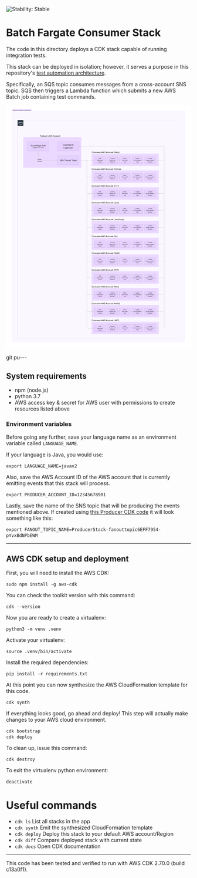![Stability: Stable](https://img.shields.io/badge/stability-Stable-success.svg?style=for-the-badge)

# Batch Fargate Consumer Stack

The code in this directory deploys a CDK stack capable of running integration tests.

This stack can be deployed in isolation; however, it serves a purpose in this repository's [test automation architecture](../README.md).

Specifically, an SQS topic consumes messages from a cross-account SNS topic. SQS then triggers a Lambda function which submits a new AWS Batch job containing test commands.

![weathertop-comp-2.png](..%2Farchitecture_diagrams%2Fpng%2Fweathertop-comp-2.png)

git pu---
## System requirements
* npm (node.js)
* python 3.7  
* AWS access key & secret for AWS user with permissions to create resources listed above

### Environment variables
Before going any further, save your language name as an environment variable called `LANGUAGE_NAME`.

If your language is Java, you would use:
```
export LANGUAGE_NAME=javav2
```

Also, save the AWS Account ID of the AWS account that is currently emitting 
events that this stack will process.
```
export PRODUCER_ACCOUNT_ID=12345678901
```

Lastly, save the name of the SNS topic that will be producing the events mentioned above.
If created using [this Producer CDK code](../eventbridge_rule_with_sns_fanout/README.md) it will look something like this:
```
export FANOUT_TOPIC_NAME=ProducerStack-fanouttopic6EFF7954-pYvxBdNPbEWM
```
---

## AWS CDK setup and deployment

First, you will need to install the AWS CDK:

```
sudo npm install -g aws-cdk
```

You can check the toolkit version with this command:

```
cdk --version
```

Now you are ready to create a virtualenv:

```
python3 -m venv .venv
```

Activate your virtualenv:

```
source .venv/bin/activate
```

Install the required dependencies:

```
pip install -r requirements.txt
```

At this point you can now synthesize the AWS CloudFormation template for this code.

```
cdk synth
```

If everything looks good, go ahead and deploy!  This step will actually make
changes to your AWS cloud environment.  

```
cdk bootstrap
cdk deploy
```

To clean up, issue this command:

```
cdk destroy
```

To exit the virtualenv python environment:

```
deactivate
```

# Useful commands

 * `cdk ls`          List all stacks in the app
 * `cdk synth`       Emit the synthesized CloudFormation template
 * `cdk deploy`      Deploy this stack to your default AWS account/Region
 * `cdk diff`        Compare deployed stack with current state
 * `cdk docs`        Open CDK documentation

---
This code has been tested and verified to run with AWS CDK 2.70.0 (build c13a0f1).
